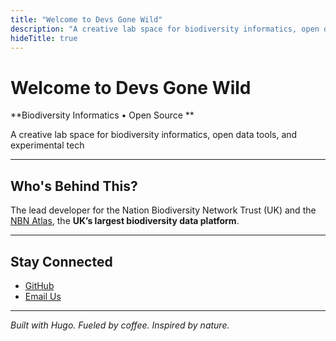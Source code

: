 ```yaml
---
title: "Welcome to Devs Gone Wild"
description: "A creative lab space for biodiversity informatics, open data tools, and experimental tech"
hideTitle: true
---
```


# Welcome to Devs Gone Wild

**Biodiversity Informatics • Open Source **

A creative lab space for biodiversity informatics, open data tools, and experimental tech

---

## Who's Behind This?

The lead developer for the Nation Biodiversity Network Trust (UK) and the [NBN Atlas](https://nbnatlas.org), the **UK’s largest biodiversity data platform**. 

---

## Stay Connected

- [GitHub](https://github.com/devsgonewild)
- [Email Us](mailto:thecrew@devsgonewild.com)

---

*Built with Hugo. Fueled by coffee. Inspired by nature.*
